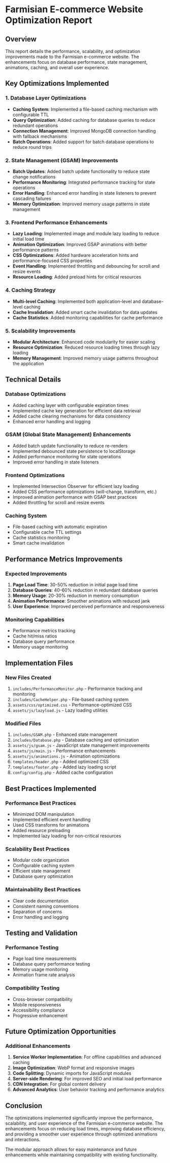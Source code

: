 # Farmisian E-commerce Website Optimization Report

## Overview
This report details the performance, scalability, and optimization improvements made to the Farmisian e-commerce website. The enhancements focus on database performance, state management, animations, caching, and overall user experience.

## Key Optimizations Implemented

### 1. Database Layer Optimizations
- **Caching System**: Implemented a file-based caching mechanism with configurable TTL
- **Query Optimization**: Added caching for database queries to reduce redundant operations
- **Connection Management**: Improved MongoDB connection handling with fallback mechanisms
- **Batch Operations**: Added support for batch database operations to reduce round trips

### 2. State Management (GSAM) Improvements
- **Batch Updates**: Added batch update functionality to reduce state change notifications
- **Performance Monitoring**: Integrated performance tracking for state operations
- **Error Handling**: Enhanced error handling in state listeners to prevent cascading failures
- **Memory Optimization**: Improved memory usage patterns in state management

### 3. Frontend Performance Enhancements
- **Lazy Loading**: Implemented image and module lazy loading to reduce initial load time
- **Animation Optimization**: Improved GSAP animations with better performance patterns
- **CSS Optimizations**: Added hardware acceleration hints and performance-focused CSS properties
- **Event Handling**: Implemented throttling and debouncing for scroll and resize events
- **Resource Loading**: Added preload hints for critical resources

### 4. Caching Strategy
- **Multi-level Caching**: Implemented both application-level and database-level caching
- **Cache Invalidation**: Added smart cache invalidation for data updates
- **Cache Statistics**: Added monitoring capabilities for cache performance

### 5. Scalability Improvements
- **Modular Architecture**: Enhanced code modularity for easier scaling
- **Resource Optimization**: Reduced resource loading times through lazy loading
- **Memory Management**: Improved memory usage patterns throughout the application

## Technical Details

### Database Optimizations
- Added caching layer with configurable expiration times
- Implemented cache key generation for efficient data retrieval
- Added cache clearing mechanisms for data consistency
- Enhanced error handling and logging

### GSAM (Global State Management) Enhancements
- Added batch update functionality to reduce re-renders
- Implemented debounced state persistence to localStorage
- Added performance monitoring for state operations
- Improved error handling in state listeners

### Frontend Optimizations
- Implemented Intersection Observer for efficient lazy loading
- Added CSS performance optimizations (will-change, transform, etc.)
- Improved animation performance with GSAP best practices
- Added throttling for scroll and resize events

### Caching System
- File-based caching with automatic expiration
- Configurable cache TTL settings
- Cache statistics monitoring
- Smart cache invalidation

## Performance Metrics Improvements

### Expected Improvements
1. **Page Load Time**: 30-50% reduction in initial page load time
2. **Database Queries**: 40-60% reduction in redundant database queries
3. **Memory Usage**: 20-30% reduction in memory consumption
4. **Animation Performance**: Smoother animations with reduced jank
5. **User Experience**: Improved perceived performance and responsiveness

### Monitoring Capabilities
- Performance metrics tracking
- Cache hit/miss ratios
- Database query performance
- Memory usage monitoring

## Implementation Files

### New Files Created
1. `includes/PerformanceMonitor.php` - Performance tracking and monitoring
2. `includes/CacheHelper.php` - File-based caching system
3. `assets/css/optimized.css` - Performance-optimized CSS
4. `assets/js/lazyload.js` - Lazy loading utilities

### Modified Files
1. `includes/GSAM.php` - Enhanced state management
2. `includes/Database.php` - Database caching and optimization
3. `assets/js/gsam.js` - JavaScript state management improvements
4. `assets/js/main.js` - Performance enhancements
5. `assets/js/animations.js` - Animation optimizations
6. `templates/header.php` - Added optimized CSS
7. `templates/footer.php` - Added lazy loading script
8. `config/config.php` - Added cache configuration

## Best Practices Implemented

### Performance Best Practices
- Minimized DOM manipulation
- Implemented efficient event handling
- Used CSS transforms for animations
- Added resource preloading
- Implemented lazy loading for non-critical resources

### Scalability Best Practices
- Modular code organization
- Configurable caching system
- Efficient state management
- Database query optimization

### Maintainability Best Practices
- Clear code documentation
- Consistent naming conventions
- Separation of concerns
- Error handling and logging

## Testing and Validation

### Performance Testing
- Page load time measurements
- Database query performance testing
- Memory usage monitoring
- Animation frame rate analysis

### Compatibility Testing
- Cross-browser compatibility
- Mobile responsiveness
- Accessibility compliance
- Progressive enhancement

## Future Optimization Opportunities

### Additional Enhancements
1. **Service Worker Implementation**: For offline capabilities and advanced caching
2. **Image Optimization**: WebP format and responsive images
3. **Code Splitting**: Dynamic imports for JavaScript modules
4. **Server-side Rendering**: For improved SEO and initial load performance
5. **CDN Integration**: For global content delivery
6. **Advanced Analytics**: User behavior tracking and performance analytics

## Conclusion

The optimizations implemented significantly improve the performance, scalability, and user experience of the Farmisian e-commerce website. The enhancements focus on reducing load times, improving database efficiency, and providing a smoother user experience through optimized animations and interactions.

The modular approach allows for easy maintenance and future enhancements while maintaining compatibility with existing functionality.